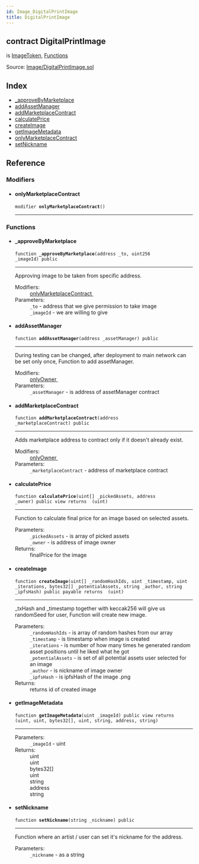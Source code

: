 ```yaml
---
id: Image_DigitalPrintImage
title: DigitalPrintImage
---
```


<div class="contract-doc"><div class="contract"><h2 class="contract-header"><span class="contract-kind">contract</span> DigitalPrintImage</h2><p class="base-contracts"><span>is</span> <a href="Image_ImageToken.html">ImageToken</a><span>, </span><a href="Utils_Functions.html">Functions</a></p><div class="source">Source: <a href="git+https://github.com/DecenterApps/DigitalPrint/blob/v1.0.0/contracts/Image/DigitalPrintImage.sol" target="_blank">Image/DigitalPrintImage.sol</a></div></div><div class="index"><h2>Index</h2><ul><li><a href="Image_DigitalPrintImage.html#_approveByMarketplace">_approveByMarketplace</a></li><li><a href="Image_DigitalPrintImage.html#addAssetManager">addAssetManager</a></li><li><a href="Image_DigitalPrintImage.html#addMarketplaceContract">addMarketplaceContract</a></li><li><a href="Image_DigitalPrintImage.html#calculatePrice">calculatePrice</a></li><li><a href="Image_DigitalPrintImage.html#createImage">createImage</a></li><li><a href="Image_DigitalPrintImage.html#getImageMetadata">getImageMetadata</a></li><li><a href="Image_DigitalPrintImage.html#onlyMarketplaceContract">onlyMarketplaceContract</a></li><li><a href="Image_DigitalPrintImage.html#setNickname">setNickname</a></li></ul></div><div class="reference"><h2>Reference</h2><div class="modifiers"><h3>Modifiers</h3><ul><li><div class="item modifier"><span id="onlyMarketplaceContract" class="anchor-marker"></span><h4 class="name">onlyMarketplaceContract</h4><div class="body"><code class="signature">modifier <strong>onlyMarketplaceContract</strong><span>() </span></code><hr/></div></div></li></ul></div><div class="functions"><h3>Functions</h3><ul><li><div class="item function"><span id="_approveByMarketplace" class="anchor-marker"></span><h4 class="name">_approveByMarketplace</h4><div class="body"><code class="signature">function <strong>_approveByMarketplace</strong><span>(address _to, uint256 _imageId) </span><span>public </span></code><hr/><div class="description"><p>Approving image to be taken from specific address.</p></div><dl><dt><span class="label-modifiers">Modifiers:</span></dt><dd><a href="Image_DigitalPrintImage.html#onlyMarketplaceContract">onlyMarketplaceContract </a></dd><dt><span class="label-parameters">Parameters:</span></dt><dd><div><code>_to</code> - address that we give permission to take image</div><div><code>_imageId</code> - we are willing to give</div></dd></dl></div></div></li><li><div class="item function"><span id="addAssetManager" class="anchor-marker"></span><h4 class="name">addAssetManager</h4><div class="body"><code class="signature">function <strong>addAssetManager</strong><span>(address _assetManager) </span><span>public </span></code><hr/><div class="description"><p>During testing can be changed, after deployment to main network can be set only once, Function to add assetManager.</p></div><dl><dt><span class="label-modifiers">Modifiers:</span></dt><dd><a href="Utils_Ownable.html#onlyOwner">onlyOwner </a></dd><dt><span class="label-parameters">Parameters:</span></dt><dd><div><code>_assetManager</code> - is address of assetManager contract</div></dd></dl></div></div></li><li><div class="item function"><span id="addMarketplaceContract" class="anchor-marker"></span><h4 class="name">addMarketplaceContract</h4><div class="body"><code class="signature">function <strong>addMarketplaceContract</strong><span>(address _marketplaceContract) </span><span>public </span></code><hr/><div class="description"><p>Adds marketplace address to contract only if it doesn&#x27;t already exist.</p></div><dl><dt><span class="label-modifiers">Modifiers:</span></dt><dd><a href="Utils_Ownable.html#onlyOwner">onlyOwner </a></dd><dt><span class="label-parameters">Parameters:</span></dt><dd><div><code>_marketplaceContract</code> - address of marketplace contract</div></dd></dl></div></div></li><li><div class="item function"><span id="calculatePrice" class="anchor-marker"></span><h4 class="name">calculatePrice</h4><div class="body"><code class="signature">function <strong>calculatePrice</strong><span>(uint[] _pickedAssets, address _owner) </span><span>public </span><span>view </span><span>returns  (uint) </span></code><hr/><div class="description"><p>Function to calculate final price for an image based on selected assets.</p></div><dl><dt><span class="label-parameters">Parameters:</span></dt><dd><div><code>_pickedAssets</code> - is array of picked assets</div><div><code>_owner</code> - is address of image owner</div></dd><dt><span class="label-return">Returns:</span></dt><dd>finalPrice for the image</dd></dl></div></div></li><li><div class="item function"><span id="createImage" class="anchor-marker"></span><h4 class="name">createImage</h4><div class="body"><code class="signature">function <strong>createImage</strong><span>(uint[] _randomHashIds, uint _timestamp, uint _iterations, bytes32[] _potentialAssets, string _author, string _ipfsHash) </span><span>public </span><span>payable </span><span>returns  (uint) </span></code><hr/><div class="description"><p>_txHash and _timestamp together with keccak256 will give us randomSeed for user, Function will create new image.</p></div><dl><dt><span class="label-parameters">Parameters:</span></dt><dd><div><code>_randomHashIds</code> - is array of random hashes from our array</div><div><code>_timestamp</code> - is timestamp when image is created</div><div><code>_iterations</code> - is number of how many times he generated random asset positions until he liked what he got</div><div><code>_potentialAssets</code> - is set of all potential assets user selected for an image</div><div><code>_author</code> - is nickname of image owner</div><div><code>_ipfsHash</code> - is ipfsHash of the image .png</div></dd><dt><span class="label-return">Returns:</span></dt><dd>returns id of created image</dd></dl></div></div></li><li><div class="item function"><span id="getImageMetadata" class="anchor-marker"></span><h4 class="name">getImageMetadata</h4><div class="body"><code class="signature">function <strong>getImageMetadata</strong><span>(uint _imageId) </span><span>public </span><span>view </span><span>returns  (uint, uint, bytes32[], uint, string, address, string) </span></code><hr/><dl><dt><span class="label-parameters">Parameters:</span></dt><dd><div><code>_imageId</code> - uint</div></dd><dt><span class="label-return">Returns:</span></dt><dd>uint</dd><dd>uint</dd><dd>bytes32[]</dd><dd>uint</dd><dd>string</dd><dd>address</dd><dd>string</dd></dl></div></div></li><li><div class="item function"><span id="setNickname" class="anchor-marker"></span><h4 class="name">setNickname</h4><div class="body"><code class="signature">function <strong>setNickname</strong><span>(string _nickname) </span><span>public </span></code><hr/><div class="description"><p>Function where an artist / user can set it&#x27;s nickname for the address.</p></div><dl><dt><span class="label-parameters">Parameters:</span></dt><dd><div><code>_nickname</code> - as a string</div></dd></dl></div></div></li></ul></div></div></div>
